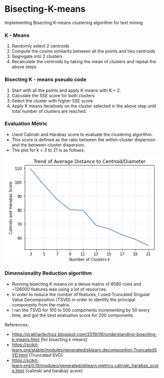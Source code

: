 # Bisecting-K-means
Implementing Bisecting K-means clustering algorithm for text mining

### K - Means
1. Randomly select 2 centroids
2. Compute the cosine similarity between all the points and two centroids
3. Segregate into 2 clusters
4. Recalculate the centroids by taking the mean of clusters and repeat the above steps

### Bisecting K - means pseudo code
1. Start with all the points and apply K means with K = 2.
2. Calculate the SSE score for both clusters
3. Select the cluster with higher SSE score
4. Apply K means iteratively on the cluster selected in the above step until total number of clusters are reached.

### Evaluation Metric
- Used Calinski and Harabaz score to evaluate the clustering algorithm.
- This score is defined as the ratio between the within-cluster dispersion and the between-cluster dispersion.
- The plot for k = 3 to 21 is as follows:

![](https://github.com/manan9299/Bisecting-K-means/blob/master/images/AvgDistanceToCentroid.png)

### Dimensionality Reduction algorithm
- Running bisecting K means on a dense matrix of 8580 rows and ~126000 features was using a lot of resources.
- In order to reduce the number of features, I used Truncated Singular Value Decomposition (TSVD) in order to identify the principal components from the matrix.
- I ran the TSVD for 100 to 500 components incrementing by 50 every time, and got the best evaluation score for 200 components.


References:
- https://prakhartechviz.blogspot.com/2019/06/understanding-bisecting-k-means.html [for bisecting k means]
- https://scikit-learn.org/stable/modules/generated/sklearn.decomposition.TruncatedSVD.html [Truncated SVD]
- https://scikit-learn.org/0.19/modules/generated/sklearn.metrics.calinski_harabaz_score.html [calinski and harabaz score]
